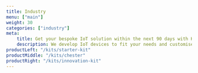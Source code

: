 ```yaml
---
title: Industry
menu: ["main"]
weight: 30
categories: ["industry"]
meta:
    title: Get your bespoke IoT solution within the next 90 days with HARDWARIO
    description: We develop IoT devices to fit your needs and customise everything from the technical solution to the branded product casing. Get ready to connect your world.
productLeft: "/kits/starter-kit"
productMiddle: "/kits/chester"
productRight: "/kits/innovation-kit"
---
```

